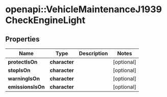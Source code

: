 # openapi::VehicleMaintenanceJ1939CheckEngineLight

## Properties
Name | Type | Description | Notes
------------ | ------------- | ------------- | -------------
**protectIsOn** | **character** |  | [optional] 
**stopIsOn** | **character** |  | [optional] 
**warningIsOn** | **character** |  | [optional] 
**emissionsIsOn** | **character** |  | [optional] 


